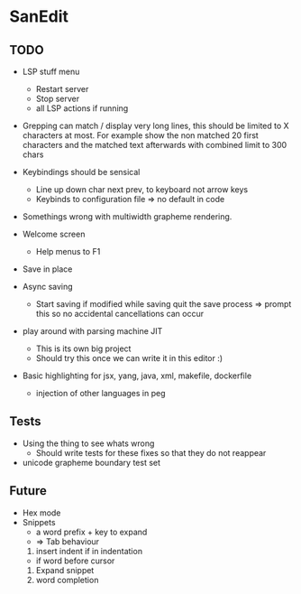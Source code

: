 # SanEdit

## TODO

* LSP stuff menu
    * Restart server
    * Stop server
    * all LSP actions if running

* Grepping can match / display very long lines, this should be limited to X
  characters at most. For example show the non matched 20 first characters and the
  matched text afterwards with combined limit to 300 chars
* Keybindings should be sensical
    * Line up down char next prev, to keyboard not arrow keys
    * Keybinds to configuration file => no default in code
* Somethings wrong with multiwidth grapheme rendering.
* Welcome screen
    * Help menus to F1


* Save in place
* Async saving
    - Start saving if modified while saving quit the save process => prompt this so no accidental cancellations can occur
* play around with parsing machine JIT
    - This is its own big project
    - Should try this once we can write it in this editor :)

* Basic highlighting for jsx, yang, java, xml, makefile, dockerfile
    - injection of other languages in peg

## Tests

* Using the thing to see whats wrong
    - Should write tests for these fixes so that they do not reappear
* unicode grapheme boundary test set


## Future

* Hex mode
* Snippets
    - a word prefix + key to expand 
    - => Tab behaviour 
    1. insert indent if in indentation
    - if word before cursor
    1. Expand snippet
    2. word completion

